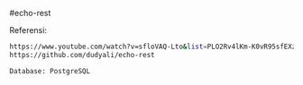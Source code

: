 #echo-rest

Referensi:
```sh
https://www.youtube.com/watch?v=sfloVAQ-Lto&list=PLO2Rv4lKm-K0vR95sfEXznno4421Z67OF&index=4
https://github.com/dudyali/echo-rest

Database: PostgreSQL
